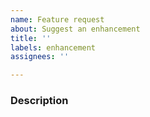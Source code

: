 ```yaml
---
name: Feature request
about: Suggest an enhancement
title: ''
labels: enhancement
assignees: ''

---
```


### Description
